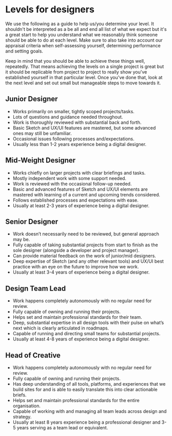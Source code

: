 # Levels for designers

We use the following as a guide to help us/you determine your level. It shouldn't be interpreted as a be all and end all list of what we expect but it's a great start to help you understand what we reasonably think someone should be able to do at each level. Make sure to also take into account our appraisal criteria when self-assessing yourself, determining performance and setting goals. 

Keep in mind that you should be able to achieve these things well, repeatedly. That means achieving the levels on a single project is great but it should be replicable from project to project to really show you've established yourself in that particular level. Once you've done that, look at the next level and set out small but manageable steps to move towards it. 

## Junior Designer
* Works primarily on smaller, tightly scoped projects/tasks.
* Lots of questions and guidance needed throughout. 
* Work is thoroughly reviewed with substantial back and forth.
* Basic Sketch and UX/UI features are mastered, but some advanced ones may still be unfamiliar.
* Occasional issues following processes and/expectations. 
* Usually less than 1-2 years experience being a digital designer. 


## Mid-Weight Designer
* Works chiefly on larger projects with clear briefings and tasks. 
* Mostly independent work with some support needed. 
* Work is reviewed with the occasional follow-up needed.
* Basic and advanced features of Sketch and UX/UI elements are mastered with learning of a current and upcoming trends considered.
* Follows established processes and expectations with ease. 
* Usually at least 2-3 years of experience being a digital designer.


## Senior Designer
* Work doesn’t necessarily need to be reviewed, but general approach may be.
* Fully capable of taking substantial projects from start to finish as the sole designer (alongside a developer and project manager).
* Can provide material feedback on the work of junior/mid designers.
* Deep expertise of Sketch (and any other relevant tools) and UX/UI best practice with an eye on the future to improve how we work. 
* Usually at least 3-4 years of experience being a digital designer.


## Design Team Lead
* Work happens completely autonomously with no regular need for review.
* Fully capable of owning and running their projects.
* Helps set and maintain professional standards for their team.
* Deep, substantial expertise in all design tools with their pulse on what’s next which is clearly articulated in roadmaps.
* Capable of running and directing small teams for substantial projects.
* Usually at least 4-8 years of experience being a digital designer.

## Head of Creative
* Work happens completely autonomously with no regular need for review.
* Fully capable of owning and running their projects.
* Has deep understanding of all tools, platforms, and experiences that we build sites for and is able to easily translate this into clear actionable briefs. 
* Helps set and maintain professional standards for the entire organisation. 
* Capable of working with and managing all team leads across design and strategy. 
* Usually at least 8 years experience being a professional designer and 3-5 years serving as a team lead or equivalent. 




